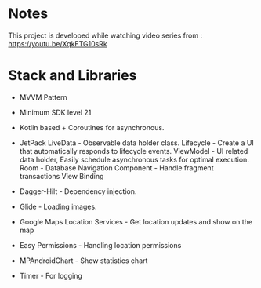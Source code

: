 
# Notes
   This project is developed while watching video series from : https://youtu.be/XqkFTG10sRk

# Stack and Libraries

 - MVVM Pattern
 
 - Minimum SDK level 21
 
 - Kotlin based + Coroutines for asynchronous.
 
 - JetPack
    LiveData - Observable data holder class.
    Lifecycle - Create a UI that automatically responds to lifecycle events.
    ViewModel - UI related data holder, Easily schedule asynchronous tasks for optimal execution.
    Room - Database
    Navigation Component - Handle fragment transactions
    View Binding 
    
 - Dagger-Hilt - Dependency injection.
 
 - Glide - Loading images.
 
 - Google Maps Location Services - Get location updates and show on the map
 
 - Easy Permissions - Handling location permissions
 
 - MPAndroidChart - Show statistics chart
 
 - Timer - For logging 
 
 
